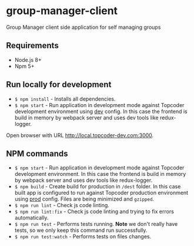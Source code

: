 # group-manager-client
Group Manager client side application for self managing groups


## Requirements

- Node.js 8+
- Npm 5+

## Run locally for development

- `$ npm install` - Installs all dependencies.
- `$ npm start` - Run application in development mode against Topcoder development environment using [dev](https://github.com/appirio-tech/connect-app/blob/dev/config/constants/dev.js) config. In this case the frontend is build in memory by webpack server and uses dev tools like redux-logger.

Open browser with URL http://local.topcoder-dev.com:3000.

## NPM commands

- `$ npm start` - Run application in development mode against Topcoder development environment. In this case the frontend is build in memory by webpack server and uses dev tools like redux-logger.
- `$ npm build` - Create build for production in `/dest` folder. In this case built app is configured to run against Topcoder production environment using [prod](https://github.com/appirio-tech/connect-app/blob/dev/config/constants/master.js) config. Files are being minimized and `gzipped`.
- `$ npm run lint` - Check js code linting.
- `$ npm run lint:fix` - Check js code linting and trying to fix errors automatically.
- `$ npm run test` - Performs tests running. **Note** we don't really have tests, so we only keep this command run successfully.
- `$ npm run test:watch` - Performs tests on files changes.